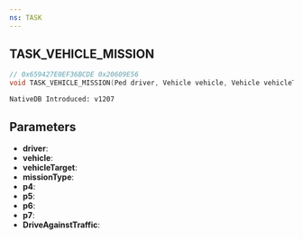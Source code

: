 ```yaml
---
ns: TASK
---
```

## TASK_VEHICLE_MISSION

```c
// 0x659427E0EF36BCDE 0x20609E56
void TASK_VEHICLE_MISSION(Ped driver, Vehicle vehicle, Vehicle vehicleTarget, int missionType, float p4, Any p5, float p6, float p7, BOOL DriveAgainstTraffic);
```

```
NativeDB Introduced: v1207
```

## Parameters
* **driver**:
* **vehicle**:
* **vehicleTarget**:
* **missionType**:
* **p4**:
* **p5**:
* **p6**:
* **p7**:
* **DriveAgainstTraffic**:
